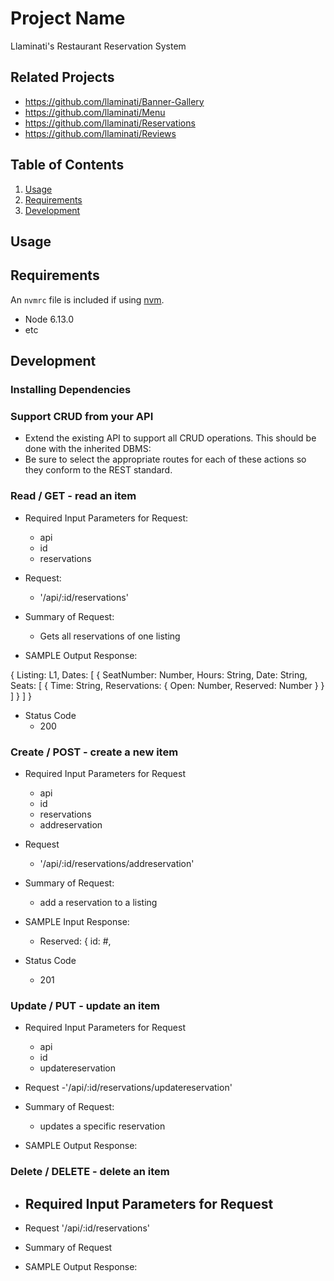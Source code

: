 # Project Name

Llaminati's Restaurant Reservation System

## Related Projects

  - https://github.com/llaminati/Banner-Gallery
  - https://github.com/llaminati/Menu
  - https://github.com/llaminati/Reservations
  - https://github.com/llaminati/Reviews

## Table of Contents

1. [Usage](#Usage)
1. [Requirements](#requirements)
1. [Development](#development)

## Usage



## Requirements

An `nvmrc` file is included if using [nvm](https://github.com/creationix/nvm).

- Node 6.13.0
- etc

## Development

### Installing Dependencies

### Support CRUD from your API


- Extend the existing API to support all CRUD operations. This should be done with the inherited DBMS:
- Be sure to select the appropriate routes for each of these actions so they conform to the REST standard.
  
 ### Read / GET - read an item
- Required Input Parameters for Request:
   - api
   - id
   - reservations

- Request:
  - '/api/:id/reservations'
 
- Summary of Request:
  - Gets all reservations of one listing

- SAMPLE Output Response: 


{
  Listing: L1,
  Dates: [
   {
      SeatNumber: Number,
      Hours: String,
      Date: String,
      Seats: [
        {
          Time: String,
          Reservations: {
            Open: Number,
            Reserved: Number 
          }
        }
      ]
    }
  ]
}

- Status Code 
  - 200
 
 
 ### Create / POST - create a new item
- Required Input Parameters for Request
   - api
   - id
   - reservations
   - addreservation
- Request
  - '/api/:id/reservations/addreservation'
 
- Summary of Request:
  - add a reservation to a listing

- SAMPLE Input Response: 
  - Reserved: { id: #, 
- Status Code
  - 201
  
 ### Update / PUT - update an item
- Required Input Parameters for Request
  - api
  - id
  - updatereservation

- Request
  -'/api/:id/reservations/updatereservation'
 
- Summary of Request:
  - updates a specific reservation

- SAMPLE Output Response: 
 
 ### Delete / DELETE - delete an item
 - Required Input Parameters for Request
   -

- Request
 '/api/:id/reservations'
 
- Summary of Request

- SAMPLE Output Response: 
 

